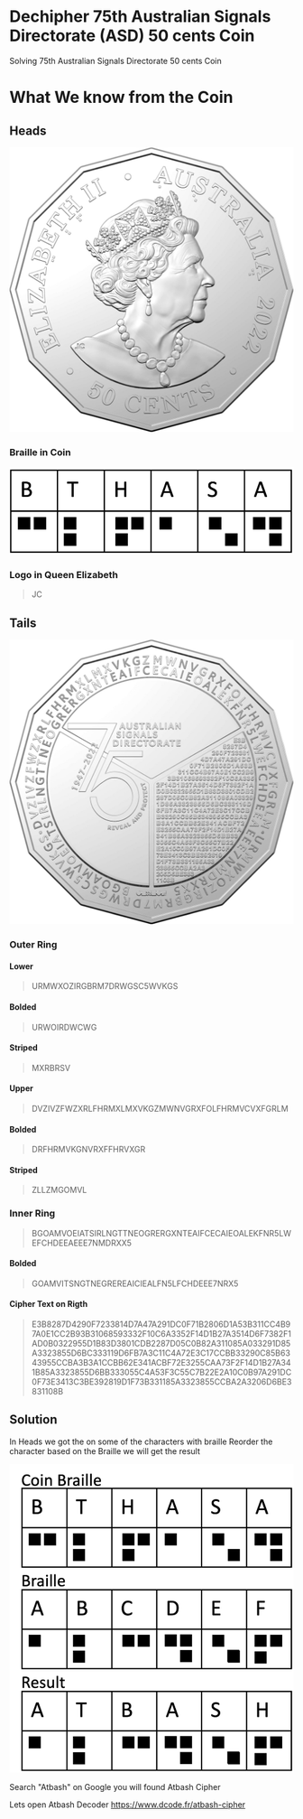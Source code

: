 # Dechipher 75th Australian Signals Directorate (ASD) 50 cents Coin
Solving 75th Australian Signals Directorate 50 cents Coin

# What We know from the Coin

## Heads
![Heads](/0002517_75th-anniversary-of-the-australian-signals-directorate-50c-uncirculated-coin-2022.jpeg)

### Braille in Coin
![BrailleCoin](/BrailleCoin.png)

### Logo in Queen Elizabeth
> JC

## Tails
![Heads](/0002515_75th-anniversary-of-the-australian-signals-directorate-50c-uncirculated-coin-2022.jpeg)

### Outer Ring
#### Lower
> URMWXOZIRGBRM7DRWGSC5WVKGS

#### Bolded
> URWOIRDWCWG

#### Striped
> MXRBRSV

#### Upper
> DVZIVZFWZXRLFHRMXLMXVKGZMWNVGRXFOLFHRMVCVXFGRLM

#### Bolded
> DRFHRMVKGNVRXFFHRVXGR

#### Striped
> ZLLZMGOMVL

### Inner Ring
> BGOAMVOEIATSIRLNGTTNEOGRERGXNTEAIFCECAIEOALEKFNR5LWEFCHDEEAEEE7NMDRXX5

#### Bolded
> GOAMVITSNGTNEGREREAICIEALFN5LFCHDEEE7NRX5

#### Cipher Text on Rigth
> E3B8287D4290F7233814D7A47A291DC0F71B2806D1A53B311CC4B97A0E1CC2B93B31068593332F10C6A3352F14D1B27A3514D6F7382F1AD0B0322955D1B83D3801CDB2287D05C0B82A311085A033291D85A3323855D6BC333119D6FB7A3C11C4A72E3C17CCBB33290C85B6343955CCBA3B3A1CCBB62E341ACBF72E3255CAA73F2F14D1B27A341B85A3323855D6BB333055C4A53F3C55C7B22E2A10C0B97A291DC0F73E3413C3BE392819D1F73B331185A3323855CCBA2A3206D6BE3831108B


## Solution
In Heads we got the on some of the characters with braille
Reorder the character based on the Braille we will get the result

![BrailleResult](/BrailleResult.png)

Search "Atbash" on Google you will found Atbash Cipher

Lets open Atbash Decoder https://www.dcode.fr/atbash-cipher

























